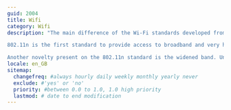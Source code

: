 ```yaml
---
guid: 2004
title: Wifi
category: Wifi
description: "The main difference of the Wi-Fi standards developed from 2009 is the use of the two frequency bands 2.4 GHz and 5 Ghz. The 802.11n standard thus made it possible to allocate bandwidth according to the use of each device. For example, a computer requiring a better connection would be allocated the 5 GHz bandwidth, and therefore benefit from a better speed, whereas a telephone browsing the Internet would find itself on the 2.4 GHz bandwidth, thus allowing a better range, to be able to move, but a slightly lower flow.

802.11n is the first standard to provide access to broadband and very high speed. Indeed, fixed Internet technologies evolving during the 2000s and 2010s, the 802.11n standard has therefore made it possible to achieve speeds of up to 288 Mb/s over 70 meters thanks to the 2.4 GHz and 600 Mb frequency. /s over 35 meters thanks to the 5 GHz frequency.

Another novelty present on the 802.11n standard is the widened band. Until then, the 2.4 GHz or 5 GHz frequency bands were 20 MHz wide. However, a wider band means a better flow of information and therefore a higher throughput. This is why version n of the 802.11 standard could double its bandwidth to 40 MHz. Thus making it possible to double the flow of information circulating."
locale: en_GB
sitemap:
  changefreq: #always hourly daily weekly monthly yearly never
  exclude: #'yes' or 'no'
  priority: #between 0.0 to 1.0, 1.0 high priority
  lastmod: # date to end modification
---
```


